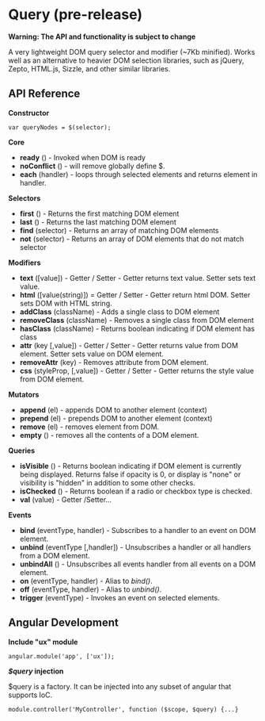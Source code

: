 Query (pre-release)
========

**Warning: The API and functionality is subject to change**

A very lightweight DOM query selector and modifier (~7Kb minified). Works well as an alternative to heavier DOM selection libraries, such as jQuery, Zepto, HTML.js, Sizzle, and other similar libraries.

## API Reference ##

**Constructor**

	var queryNodes = $(selector);

**Core**

- **ready** () - Invoked when DOM is ready
- **noConflict** () - will remove globally define $.
- **each** (handler) - loops through selected elements and returns element in handler. 


**Selectors**

- **first** () - Returns the first matching DOM element
- **last** () - Returns the last matching DOM element
- **find** (selector) - Returns an array of matching DOM elements 
- **not** (selector) - Returns an array of DOM elements that do not match selector

**Modifiers**

- **text** ([value]) - Getter / Setter - Getter returns text value. Setter sets text value.
- **html** ([value(string)]) = Getter / Setter - Getter return html DOM. Setter sets DOM with HTML string.
- **addClass** (className) - Adds a single class to DOM element
- **removeClass** (className) - Removes a single class from DOM element
- **hasClass** (className) - Returns boolean indicating if DOM element has class
- **attr** (key [,value]) - Getter / Setter - Getter returns value from DOM element. Setter sets value on DOM element.
- **removeAttr** (key) - Removes attribute from DOM element.
- **css** (styleProp, [,value]) - Getter / Setter - Getter returns the style value from DOM element.

**Mutators**

- **append** (el) - appends DOM to another element (context)
- **prepend** (el) - prepends DOM to another element (context)
- **remove** (el) - removes element from DOM.
- **empty** () - removes all the contents of a DOM element.

**Queries**

- **isVisible** () - Returns boolean indicating if DOM element is currently being displayed. Returns false if opacity is 0, or display is "none" or visibility is "hidden" in addition to some other checks.
- **isChecked** () - Returns boolean if a radio or checkbox type is checked.
- **val** (value) - Getter /Setter...

**Events**

- **bind** (eventType, handler) - Subscribes to a handler to an event on DOM element.
- **unbind** (eventType [,handler]) - Unsubscribes a handler or all handlers from a DOM element.
- **unbindAll** () - Unsubscribes all events handler from all events on a DOM element.
- **on** (eventType, handler) - Alias to *bind()*.
- **off** (eventType, handler) - Alias to *unbind()*.
- **trigger** (eventType) - Invokes an event on selected elements.


Angular Development
--------

**Include "ux" module**
	
	angular.module('app', ['ux']);

***$query* injection**

$query is a factory. It can be injected into any subset of angular that supports IoC.

	module.controller('MyController', function ($scope, $query) {...}
